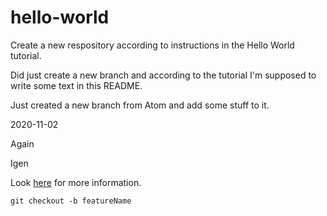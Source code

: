 # hello-world
Create a new respository according to instructions in the Hello World tutorial.

Did just create a new branch and according to the tutorial I'm supposed to write some text in this README.

Just created a new branch from Atom and add some stuff to it.

2020-11-02

Again

Igen

Look [here](http://google.com) for more information.

```
git checkout -b featureName
```
